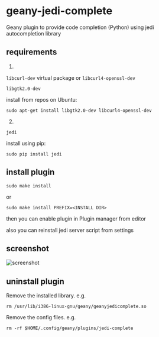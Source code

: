 geany-jedi-complete
====================

Geany plugin to provide code completion (Python) using jedi autocompletion library

## requirements

1.

`libcurl-dev` virtual package or `libcurl4-openssl-dev`

`libgtk2.0-dev`

install from repos on Ubuntu:

`sudo apt-get install libgtk2.0-dev libcurl4-openssl-dev`

2.

`jedi`

install using pip:

`sudo pip install jedi`

## install plugin

`sudo make install`

or

`sudo make install PREFIX=<INSTALL DIR>`

then you can enable plugin in Plugin manager from editor

also you can reinstall jedi server script from settings

## screenshot

![screenshot](https://github.com/notetau/geany-complete-core/wiki/image/geany-cc_sc2.png)

## uninstall plugin

Remove the installed library. e.g.

````
rm /usr/lib/i386-linux-gnu/geany/geanyjedicomplete.so
````

Remove the config files. e.g.

````
rm -rf $HOME/.config/geany/plugins/jedi-complete
````
